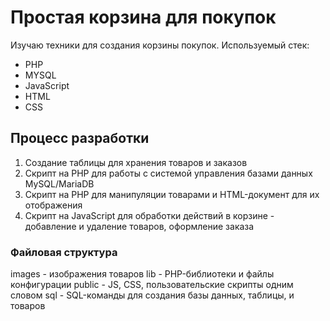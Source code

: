 # Простая корзина для покупок
Изучаю техники для создания корзины покупок. Используемый стек:
* PHP
* MYSQL
* JavaScript
* HTML
* CSS 

## Процесс разработки

  1. Создание таблицы для хранения товаров и заказов
  2. Скрипт на PHP для работы с системой управления базами данных MySQL/MariaDB
  3. Скрипт на PHP для манипуляции товарами и HTML-документ для их отображения
  4. Скрипт на JavaScript для обработки действий в корзине - добавление и удаление товаров, оформление заказа


### Файловая структура

images - изображения товаров
lib - PHP-библиотеки и файлы конфигурации
public - JS, CSS, пользовательские скрипты одним словом
sql - SQL-команды для создания базы данных, таблицы, и товаров